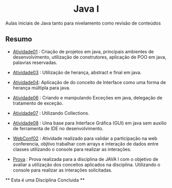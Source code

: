<h1 align="center">Java I</h1>
Aulas iniciais de Java tanto para nivelamento como revisão de conteúdos

## Resumo

- [Atividade01](https://github.com/GabryelBoeira/Especializacao_Java_Materia_Java_1/tree/main/Atividade01) : Criação de projetos em java, principais ambientes de desenvolvimento, utilização de construtores, aplicação de POO em java, palavras reservadas.

- [Atividade03](https://github.com/GabryelBoeira/Especializacao_Java_Materia_Java_1/tree/main/Atividade03) : Utilização de herança, abstract e final em java.

- [Atividade04](https://github.com/GabryelBoeira/Especializacao_Java_Materia_Java_1/tree/main/Atividade04): Aplicação de do conceito de Interface como uma forma de herança múltipla para java.

- [Atividade06](https://github.com/GabryelBoeira/Especializacao_Java_Materia_Java_1/tree/main/Atividade06) : Criando e manipulando Exceções em java, delegação de tratamento de exceção.

- [Atividade07](https://github.com/GabryelBoeira/Especializacao_Java_Materia_Java_1/tree/main/Atividade07) : Utilizando Collections.

- [Atividade08](https://github.com/GabryelBoeira/Especializacao_Java_Materia_Java_1/tree/main/Atividade8) : Uma base para Interface Gráfica (GUI) em java sem auxilio de ferramenta de IDE no desenvolvimento.

- [WebConf02](https://github.com/GabryelBoeira/Especializacao_Java_Materia_Java_1/tree/main/WebConf02) : Atividade realizado para validar a participação na web conferencia, objtivo trabalhar com arrays e interação de dados entre classes utilizando o console para realizar as interações.

- [Prova](https://github.com/GabryelBoeira/Especializacao_Java_Materia_Java_1/tree/main/prova) : Prova realizada para a disciplina de JAVA I com o objetivo de avaliar a utilização dos conceitos aplicados na disciplina. Utilizando o console para realizar as interações solicitadas.

\*\* Esta é uma Disciplina Concluida \*\*
